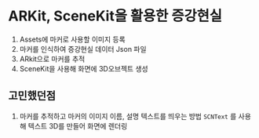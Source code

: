 # ARKit, SceneKit을 활용한 증강현실

1. Assets에 마커로 사용할 이미지 등록
2. 마커를 인식하여 증강현실 데이터 Json 파일
3. ARkit으로 마커를 추적
4. SceneKit을 사용해 화면에 3D오브젝트 생성


## 고민했던점
1. 마커를 추적하고 마커의 이미지 이름, 설명 텍스트를 띄우는 방법
`SCNText` 를 사용해 텍스트 3D를 만들어 화면에 렌더링
